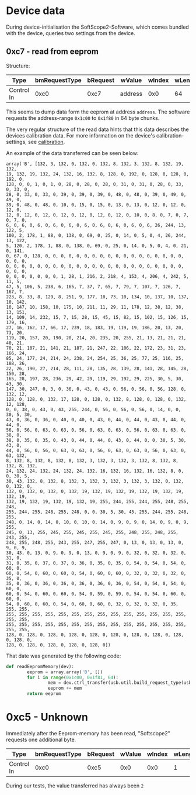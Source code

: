 # Device data

During device-initialisation the SoftScope2-Software, which comes bundled with the device, queries two settings from the device.

## 0xc7 - read from eeprom
Structure:

| Type       | bmRequestType | bRequest | wValue  | wIndex | wLength |
|------------|---------------|----------|---------|--------|---------|
| Control In | 0xc0          | 0xc7     | address | 0x0    |      64 |


This seems to dump data form the eeprom at address `address`. The software requests the address-range `0x1c00` to `0x1f80` in 64 byte chunks.

The very regular structure of the read data hints that this data describes the devices calibration data. For more information on the device's calibration-settings, see [calibration](calibration.md).

An example of the data transferred can be seen below:

```
array('B', [132, 3, 132, 0, 132, 0, 132, 8, 132, 3, 132, 8, 132, 19, 132,
19, 132, 19, 132, 24, 132, 16, 132, 8, 128, 0, 192, 0, 128, 0, 128, 0, 192, 0,
128, 0, 0, 1, 0, 1, 0, 28, 0, 28, 0, 28, 0, 31, 0, 31, 0, 28, 0, 33, 0, 33, 0,
28, 0, 33, 0, 33, 0, 39, 0, 39, 0, 39, 0, 48, 0, 48, 0, 39, 0, 49, 0, 49, 0,
39, 0, 48, 0, 48, 0, 10, 0, 15, 0, 15, 0, 13, 0, 13, 0, 12, 0, 12, 0, 12, 0,
12, 0, 12, 0, 12, 0, 12, 0, 12, 0, 12, 0, 12, 0, 10, 0, 8, 0, 7, 0, 7, 0, 7, 0,
6, 0, 6, 0, 6, 0, 6, 0, 6, 0, 6, 0, 6, 0, 6, 0, 6, 0, 6, 26, 244, 13, 122, 5,
100, 2, 178, 1, 88, 0, 138, 0, 69, 0, 25, 0, 14, 0, 5, 0, 4, 26, 244, 13, 122,
5, 120, 2, 178, 1, 88, 0, 138, 0, 69, 0, 25, 0, 14, 0, 5, 0, 4, 0, 21, 0, 141,
0, 67, 0, 128, 0, 0, 0, 0, 0, 0, 0, 0, 0, 0, 0, 0, 0, 0, 0, 0, 0, 0, 0, 0, 0,
0, 0, 0, 0, 0, 0, 0, 0, 0, 0, 0, 0, 0, 0, 0, 0, 0, 0, 0, 0, 0, 0, 0, 0, 0, 0,
0, 0, 0, 0, 0, 0, 0, 1, 28, 1, 216, 2, 218, 4, 153, 4, 206, 4, 242, 5, 11, 5,
47, 5, 106, 5, 238, 6, 165, 7, 37, 7, 65, 7, 79, 7, 107, 7, 126, 7, 167, 7,
223, 8, 33, 8, 129, 8, 251, 9, 177, 10, 73, 10, 134, 10, 137, 10, 137, 10, 142,
10, 147, 10, 158, 10, 175, 10, 211, 11, 29, 11, 178, 12, 38, 12, 38, 13, 151,
14, 109, 14, 232, 15, 7, 15, 28, 15, 45, 15, 82, 15, 102, 15, 126, 15, 179, 16,
27, 16, 162, 17, 66, 17, 239, 18, 183, 19, 119, 19, 186, 20, 13, 20, 73, 20,
119, 20, 157, 20, 190, 20, 214, 20, 235, 20, 255, 21, 13, 21, 21, 21, 40, 21,
70, 21, 107, 21, 141, 21, 187, 21, 247, 22, 106, 22, 172, 23, 31, 23, 166, 24,
85, 24, 177, 24, 214, 24, 238, 24, 254, 25, 36, 25, 77, 25, 116, 25, 188, 26,
22, 26, 190, 27, 214, 28, 111, 28, 135, 28, 139, 28, 141, 28, 145, 28, 150, 28,
165, 28, 197, 28, 236, 29, 42, 29, 119, 29, 192, 29, 225, 30, 5, 30, 43, 30,
147, 30, 247, 0, 3, 0, 36, 0, 43, 0, 43, 0, 56, 0, 56, 0, 56, 128, 0, 132, 12,
128, 0, 128, 0, 132, 17, 128, 0, 128, 0, 132, 8, 128, 0, 128, 0, 132, 12, 128,
0, 0, 38, 0, 43, 0, 43, 255, 244, 0, 56, 0, 56, 0, 56, 0, 14, 0, 0, 30, 5, 30,
43, 0, 36, 0, 36, 0, 40, 0, 40, 0, 43, 0, 44, 0, 44, 0, 43, 0, 44, 0, 44, 0,
56, 0, 56, 0, 63, 0, 63, 0, 56, 0, 63, 0, 63, 0, 56, 0, 63, 0, 63, 0, 38, 0,
38, 0, 35, 0, 35, 0, 43, 0, 44, 0, 44, 0, 43, 0, 44, 0, 0, 30, 5, 30, 43, 0,
44, 0, 56, 0, 56, 0, 63, 0, 63, 0, 56, 0, 63, 0, 63, 0, 56, 0, 63, 0, 63, 132,
8, 132, 8, 132, 8, 132, 8, 132, 3, 132, 3, 132, 3, 132, 8, 132, 8, 132, 8, 132,
24, 132, 24, 132, 24, 132, 24, 132, 16, 132, 16, 132, 16, 132, 8, 0, 0, 30, 5,
30, 43, 132, 8, 132, 8, 132, 3, 132, 3, 132, 3, 132, 3, 132, 0, 132, 0, 132, 0,
132, 0, 132, 0, 132, 0, 132, 19, 132, 19, 132, 19, 132, 19, 132, 19, 132, 19,
132, 19, 132, 19, 132, 19, 132, 19, 255, 244, 255, 244, 255, 248, 255, 248,
255, 244, 255, 248, 255, 248, 0, 0, 30, 5, 30, 43, 255, 244, 255, 248, 255,
248, 0, 14, 0, 14, 0, 10, 0, 10, 0, 14, 0, 9, 0, 9, 0, 14, 0, 9, 0, 9, 255,
245, 0, 13, 255, 245, 255, 245, 255, 245, 255, 248, 255, 248, 255, 243, 255,
248, 255, 248, 255, 243, 255, 247, 255, 247, 0, 13, 0, 13, 0, 13, 0, 9, 0, 9,
30, 43, 0, 13, 0, 9, 0, 9, 0, 13, 0, 9, 0, 9, 0, 32, 0, 32, 0, 32, 0, 31, 0,
31, 0, 35, 0, 37, 0, 37, 0, 36, 0, 35, 0, 35, 0, 54, 0, 54, 0, 54, 0, 60, 0,
60, 0, 54, 0, 60, 0, 60, 0, 54, 0, 60, 0, 60, 0, 32, 0, 32, 0, 32, 0, 35, 0,
35, 0, 36, 0, 36, 0, 36, 0, 36, 0, 36, 0, 36, 0, 54, 0, 54, 0, 54, 0, 60, 0,
60, 0, 54, 0, 60, 0, 60, 0, 54, 0, 59, 0, 59, 0, 54, 0, 54, 0, 60, 0, 60, 0,
54, 0, 60, 0, 60, 0, 54, 0, 60, 0, 60, 0, 32, 0, 32, 0, 32, 0, 35, 255, 255,
255, 255, 255, 255, 255, 255, 255, 255, 255, 255, 255, 255, 255, 255, 255, 255,
255, 255, 255, 255, 255, 255, 255, 255, 255, 255, 255, 255, 255, 255, 255, 255,
128, 0, 128, 0, 128, 0, 128, 0, 128, 0, 128, 0, 128, 0, 128, 0, 128, 0, 128, 0,
128, 0, 128, 0, 128, 0, 128, 0, 128, 0])
```

That date was generated by the following code:
```python
def readEepromMemory(dev):
        eeprom = array.array('B', [])
        for i in range(0x1c00, 0x1f81, 64):
                mem = dev.ctrl_transfer(usb.util.build_request_type(usb.util.CTRL_IN, usb.util.CTRL_TYPE_VENDOR, usb.util.CTRL_RECIPIENT_DEVICE), 0xc7, i, 0, 64);
                eeprom += mem
        return eeprom
```

# 0xc5 - Unknown

Immediately after the Eeprom-memory has been read, "Softscope2" requests one additional byte. 

| Type       | bmRequestType | bRequest | wValue | wIndex | wLength |
|------------|---------------|----------|--------|--------|---------|
| Control In | 0xc0          | 0xc5     | 0x0    | 0x0    |       1 |


During our tests, the value transferred has always been `2`
